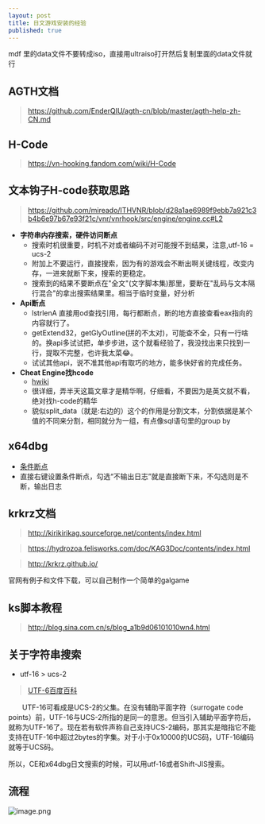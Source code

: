 ```yaml
---
layout: post
title: 日文游戏安装的经验
published: true
---
```


mdf 里的data文件不要转成iso，直接用ultraiso打开然后复制里面的data文件就行

## AGTH文档
> https://github.com/EnderQIU/agth-cn/blob/master/agth-help-zh-CN.md

## H-Code
> https://vn-hooking.fandom.com/wiki/H-Code

## 文本钩子H-code获取思路
> https://github.com/mireado/ITHVNR/blob/d28a1ae6989f9ebb7a921c3b4b6e97b67e93f21c/vnr/vnrhook/src/engine/engine.cc#L2

- **字符串内存搜索，硬件访问断点**
	- 搜索时机很重要，时机不对或者编码不对可能搜不到结果，注意,utf-16 = ucs-2
	- 附加上不要运行，直接搜索，因为有的游戏会不断出啊关键线程，改变内存，一进来就断下来，搜索的更稳定。
   - 搜索到的结果不要断点在"全文"(文字脚本集)那里，要断在"乱码与文本隔行混合"的拿出搜索结果里。相当于临时变量，好分析
- **Api断点**
	- lstrlenA 直接用od查找引用，每行都断点，断的地方直接查看eax指向的内容就行了。
   - getExtend32，getGlyOutline(拼的不太对)，可能查不全，只有一行啥的。换api多试试把，单步步进，这个就看经验了，我没找出来只找到一行，提取不完整，也许我太菜😂。
   - 试试其他api，说不准其他api有取巧的地方，能多快好省的完成任务。
- **Cheat Engine找hcode**
   - [hwiki](https://wiki.anime-sharing.com/hgames/index.php?title=AGTH/Tutorial)
   - 很详细，弄半天这篇文章才是精华啊，仔细看，不要因为是英文就不看，绝对找h-code的精华
   - 貌似split_data（就是:右边的）这个的作用是分割文本，分割依据是某个值的不同来分割，相同就分为一组，有点像sql语句里的group by




## x64dbg
- [条件断点](https://bbs.pediy.com/thread-251385.htm)
- 直接右键设置条件断点，勾选“不输出日志”就是直接断下来，不勾选则是不断，输出日志

## krkrz文档
> http://kirikirikag.sourceforge.net/contents/index.html

> https://hydrozoa.felisworks.com/doc/KAG3Doc/contents/index.html

> http://krkrz.github.io/

官网有例子和文件下载，可以自己制作一个简单的galgame

## ks脚本教程
> http://blog.sina.com.cn/s/blog_a1b9d06101010wn4.html


## 关于字符串搜索

- utf-16 > ucs-2

> [UTF-6百度百科](https://baike.baidu.com/item/UTF-16/9032026?fr=aladdin)


&emsp;&emsp;UTF-16可看成是UCS-2的父集。在没有辅助平面字符（surrogate code points）前，UTF-16与UCS-2所指的是同一的意思。但当引入辅助平面字符后，就称为UTF-16了。现在若有软件声称自己支持UCS-2编码，那其实是暗指它不能支持在UTF-16中超过2bytes的字集。对于小于0x10000的UCS码，UTF-16编码就等于UCS码。

所以，CE和x64dbg日文搜索的时候，可以用utf-16或者Shift-JIS搜索。

## 流程
![image.png](https://i.loli.net/2020/01/08/NQJjDxB3lPncoZe.png)
